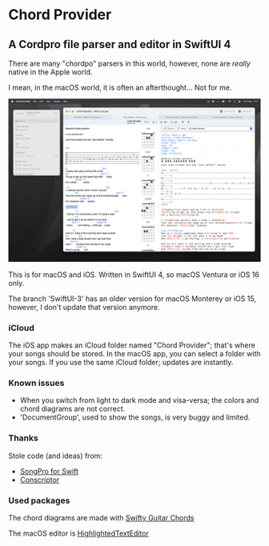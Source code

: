 # Chord Provider

## A Cordpro file parser and editor in SwiftUI 4

There are many "chordpo" parsers in this world, however, none are *really* native in the Apple world.

I mean, in the macOS world, it is often an afterthought... Not for me.

![Chord Provider](screenshot.png)

This is for macOS and iOS. Written in SwiftUI 4, so macOS Ventura or iOS 16 only.

The branch 'SwiftUI-3' has an older version for macOS Monterey or iOS 15, however, I don't update that version anymore.

### iCloud

The iOS app makes an iCloud folder named "Chord Provider"; that's where your songs should be stored. In the macOS app, you can select a folder with your songs. If you use the same iCloud folder; updates are instantly.

### Known issues

- When you switch from light to dark mode and visa-versa; the colors and chord diagrams are not correct.
- 'DocumentGroup', used to show the songs, is very buggy and limited.

### Thanks

Stole code (and ideas) from:

- [SongPro for Swift](https://github.com/SongProOrg/songpro-swift)
- [Conscriptor](https://github.com/dbarsamian/conscriptor)

### Used packages

The chord diagrams are made with [Swifty Guitar Chords](https://github.com/BeauNouvelle/SwiftyGuitarChords)

The macOS editor is [HighlightedTextEditor](https://github.com/kyle-n/HighlightedTextEditor)
